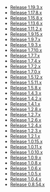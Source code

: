 <!---
    @title         Changes
    @creator       Yichun Zhang
    @created       2012-10-17 23:06 GMT
--->

* [Release 1.19.3.x](changelog-1019003.html)
* [Release 1.17.8.x](changelog-1017008.html)
* [Release 1.15.8.x](changelog-1015008.html)
* [Release 1.13.6.x](changelog-1013006.html)
* [Release 1.11.2.x](changelog-1011002.html)
* [Release 1.9.15.x](changelog-1009015.html)
* [Release 1.9.7.x](changelog-1009007.html)
* [Release 1.9.3.x](changelog-1009003.html)
* [Release 1.7.10.x](changelog-1007010.html)
* [Release 1.7.7.x](changelog-1007007.html)
* [Release 1.7.4.x](changelog-1007004.html)
* [Release 1.7.2.x](changelog-1007002.html)
* [Release 1.7.0.x](changelog-1007000.html)
* [Release 1.5.12.x](changelog-1005012.html)
* [Release 1.5.11.x](changelog-1005011.html)
* [Release 1.5.8.x](changelog-1005008.html)
* [Release 1.4.3.x](changelog-1004003.html)
* [Release 1.4.2.x](changelog-1004002.html)
* [Release 1.4.1.x](changelog-1004001.html)
* [Release 1.2.8.x](changelog-1002008.html)
* [Release 1.2.7.x](changelog-1002007.html)
* [Release 1.2.6.x](changelog-1002006.html)
* [Release 1.2.4.x](changelog-1002004.html)
* [Release 1.2.3.x](changelog-1002003.html)
* [Release 1.2.1.x](changelog-1002001.html)
* [Release 1.0.15.x](changelog-1000015.html)
* [Release 1.0.11.x](changelog-1000011.html)
* [Release 1.0.10.x](changelog-1000010.html)
* [Release 1.0.9.x](changelog-1000009.html)
* [Release 1.0.8.x](changelog-1000008.html)
* [Release 1.0.6.x](changelog-1000006.html)
* [Release 1.0.5.x](changelog-1000005.html)
* [Release 1.0.4.x](changelog-1000004.html)
* [Release 0.8.54.x](changelog-8054.html)
